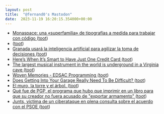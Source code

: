 ```yaml
---
layout: post
title:  "@fernand0's Mastodon"
date:  2023-11-19 16:20:15.354000+00:00
---
```

*  [Monaspace: una «superfamilia» de tipografías a medida para trabajar con código ](https://www.microsiervos.com/archivo/arte-y-diseno/monaspace-superfamilia-tipografias-a-medida-trabajar-codigo.htm) ([toot](https://mastodon.social/@fernand0/111438123194961828))
*  [ ](https://astrodon.social/@juandesant) ([toot](https://mastodon.social/@fernand0/111437962791180854))
*  [Granada usará la inteligencia artificial para agilizar la toma de decisiones ](https://www.granadahoy.com/granada/Granada-usara-inteligencia-artificial-toma-decisiones_0_1847515532.htm) ([toot](https://mastodon.social/@fernand0/111437901265363811))
*  [Here’s When It’s Smart to Have Just One Credit Card ](https://lifehacker.com/here-s-when-it-s-smart-to-have-just-one-credit-card-185100287) ([toot](https://mastodon.social/@fernand0/111437651884222524))
*  [The largest musical instrument in the world is underground in a Virginia cave  ](https://www.npr.org/2023/11/07/1211027608/the-largest-musical-instrument-in-the-world-is-underground-in-a-virginia-cave) ([toot](https://mastodon.social/@fernand0/111437380715558875))
*  [Woven Memories - EDSAC Programming ](http://blog.wovenmemories.net/2023/10/08/EDSAC.Programming.htm) ([toot](https://mastodon.social/@fernand0/111437124435247855))
*  [Does Getting Into Your Garage Really Need To Be Difficult? ](https://hackaday.com/2023/11/09/does-getting-into-your-garage-really-need-to-be-difficult) ([toot](https://mastodon.social/@fernand0/111436916704496837))
*  [El muro, la torre y el árbol. ](https://www.flickr.com/photos/fernand0/53304894410) ([toot](https://mastodon.social/@fernand0/111436902216365109))
*  [Qué fue de PGP, el programa que hubo que imprimir en un libro para que su creador no fuera acusado de "exportar armamento" ](https://www.genbeta.com/a-fondo/que-fue-pgp-programa-que-hubo-que-imprimir-libro-su-creador-no-fuera-acusado-exportar-armament) ([toot](https://mastodon.social/@fernand0/111436718703582999))
*  [Junts, víctima de un ciberataque en plena consulta sobre el acuerdo con el PSOE ](https://www.elperiodico.com/es/politica/20231111/junts-victima-ciberataque-coordinado-diferentes-paises-9450546) ([toot](https://mastodon.social/@fernand0/111436594157477909))

